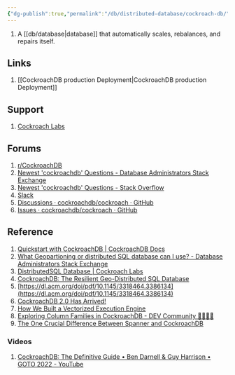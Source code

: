 ```yaml
---
{"dg-publish":true,"permalink":"/db/distributed-database/cockroach-db/"}
---
```



1. A [[db/database|database]] that automatically scales, rebalances, and repairs itself.

## Links
1. [[CockroachDB production Deployment|CockroachDB production Deployment]]

## Support

1. [Cockroach Labs](https://support.cockroachlabs.com/hc/en-us)

## Forums

1. [r/CockroachDB](https://www.reddit.com/r/CockroachDB/)
2. [Newest 'cockroachdb' Questions - Database Administrators Stack Exchange](https://dba.stackexchange.com/questions/tagged/cockroachdb)
3. [Newest 'cockroachdb' Questions - Stack Overflow](https://stackoverflow.com/questions/tagged/cockroachdb)
4. [Slack](https://app.slack.com/client/TP86H0JSH/CR3SMSYFR)
5. [Discussions · cockroachdb/cockroach · GitHub](https://github.com/cockroachdb/cockroach/discussions)
6. [Issues · cockroachdb/cockroach · GitHub](https://github.com/cockroachdb/cockroach/issues)

## Reference

1. [Quickstart with CockroachDB | CockroachDB Docs](https://www.cockroachlabs.com/docs/cockroachcloud/quickstart.html)
2. [What Geopartioning or distributed SQL database can I use? - Database Administrators Stack Exchange](https://dba.stackexchange.com/questions/234797/what-geopartioning-or-distributed-sql-database-can-i-use/234815#234815)
3. [DistributedSQL Database | Cockroach Labs](https://www.cockroachlabs.com/product/sql/)
4. [CockroachDB: The Resilient Geo-Distributed SQL Database](http://muratbuffalo.blogspot.com/2022/03/cockroachdb-resilient-geo-distributed.html)
5. [https://dl.acm.org/doi/pdf/10.1145/3318464.3386134](https://dl.acm.org/doi/pdf/10.1145/3318464.3386134)
6. [CockroachDB 2.0 Has Arrived!](https://www.cockroachlabs.com/blog/cockroachdb-2-0-release/)
7. [How We Built a Vectorized Execution Engine](https://www.cockroachlabs.com/blog/how-we-built-a-vectorized-execution-engine/)
8. [Exploring Column Families in CockroachDB - DEV Community 👩‍💻👨‍💻](https://dev.to/jordanlewis/exploring-column-families-in-cockroachdb-kje)
9. [The One Crucial Difference Between Spanner and CockroachDB](https://authzed.com/blog/prevent-newenemy-cockroachdb/)

### Videos

1. [CockroachDB: The Definitive Guide • Ben Darnell & Guy Harrison • GOTO 2022 - YouTube](https://www.youtube.com/watch?v=YGdrlRqJsJo&list=PLEx5khR4g7PJbSLmADahf0LOpTLifiCra&t=22s)